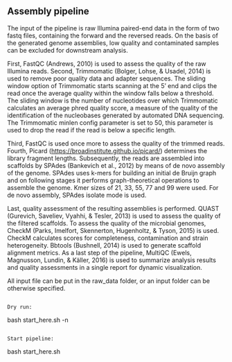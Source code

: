 ## Assembly pipeline
The input of the pipeline is raw Illumina paired-end data in the form of two fastq files, containing the forward and the reversed reads. On the basis of the generated genome assemblies, low quality and contaminated samples can be excluded for downstream analysis.

First, FastQC (Andrews, 2010) is used to assess the quality of the raw Illumina reads. Second, Trimmomatic (Bolger, Lohse, & Usadel, 2014) is used to remove poor quality data and adapter sequences. The sliding window option of Trimmomatic starts scanning at the 5’ end and clips the read once the average quality within the window falls below a threshold. The sliding window is the number of nucleotides over which Trimmomatic calculates an average phred quality score, a measure of the quality of the identification of the nucleobases generated by automated DNA sequencing. The Trimmomatic minlen config parameter is set to 50, this parameter is used to drop the read if the read is below a specific length.

Third, FastQC is used once more to assess the quality of the trimmed reads. Fourth, Picard  (https://broadinstitute.github.io/picard/) determines the library fragment lengths. Subsequently, the reads are assembled into scaffolds by SPAdes (Bankevich et al., 2012) by means of de novo assembly of the genome. SPAdes uses k-mers for building an initial de Bruijn graph and on following stages it performs graph-theoretical operations to assemble the genome. Kmer sizes of 21, 33, 55, 77 and 99 were used. For de novo assembly, SPAdes isolate mode is used. 

Last, quality assessment of the resulting assemblies is performed. QUAST (Gurevich, Saveliev, Vyahhi, & Tesler, 2013) is used to assess the quality of the filtered scaffolds. To assess the quality of the microbial genomes, CheckM (Parks, Imelfort, Skennerton, Hugenholtz, & Tyson, 2015) is used. CheckM calculates scores for completeness, contamination and strain heterogeneity. Bbtools (Bushnell, 2014) is used to generate scaffold alignment metrics. As a last step of the pipeline, MultiQC (Ewels, Magnusson, Lundin, & Käller, 2016) is used to summarize analysis results and quality assessments in a single report for dynamic visualization.



All input file can be put in the raw_data folder, or an input folder can be otherwise specified.

```

Dry run:
```
bash start_here.sh -n
```

Start pipeline:
```
bash start_here.sh
```
